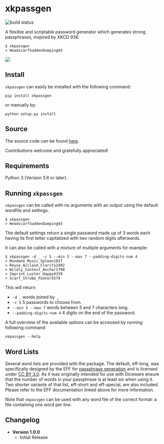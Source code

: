 # xkpassgen
![build status](https://github.com/adambirds/xkcd-password-gen/actions/workflows/build.yml/badge.svg)

A flexible and scriptable password generator which generates strong passphrases, inspired by XKCD 936

```
$ xkpassgen
> HeadscarfSuddenDumping93
```

![](https://imgs.xkcd.com/comics/password_strength.png)

## Install
`xkpassgen` can easily be installed with the following command:

```
pip install xkpassgen
```

or manually by:

```
python setup.py install
```

## Source
The source code can be found [here](https://github.com/adambirds/xkcd-password-gen).

Contributions welcome and gratefully appreciated!

## Requirements
Python 3 (Version 3.6 or later).

## Running `xkpassgen`
`xkpassgen` can be called with no arguments with an output using the default wordfile and settings.
```
$ xkpassgen
> HeadscarfSuddenDumping93
```
The default settings return a single password made up of 3 words each having its first letter capitalized with two random digits afterwards.

It can also be called with a mixture of multiple arguments for example:

```
$ xkpassgen -d _ -c 5 --min 5 --max 7 --padding-digits-num 4
> Mundane_Music_Spleen1837
> Reuse_Acclaim_Clarify2492
> Wildly_Contest_Anchor1798
> Imprint_Luster_Happy4339
> Scarf_Strobe_Footer5579
```

This will return:
* `-d _` words joined by `_`.
* `-c 5` 5 passwords to choose from.
* `--min 5 --max 7` words between 5 and 7 characters long.
* `--padding-digits-num 4` 4 digits on the end of the password.

A full overview of the available options can be accessed by running following command:

```
xkpassgen --help
```

## Word Lists

Several word lists are provided with the package. The default, eff-long, was specifically designed by the EFF for [passphrase generation](https://www.eff.org/deeplinks/2016/07/new-wordlists-random-passphrases) and is licensed under [CC BY 3.0](https://creativecommons.org/licenses/by/3.0/us/). As it was originally intended for use with Diceware ensure that the number of words in your passphrase is at least six when using it. Two shorter variants of that list, eff-short and eff-special, are also included. Please refer to the EFF documentation linked above for more information.

Note that `xkpassgen` can be used with any word file of the correct format: a file containing one word per line.

## Changelog

* **Version 1.0.0**
    * Initial Release